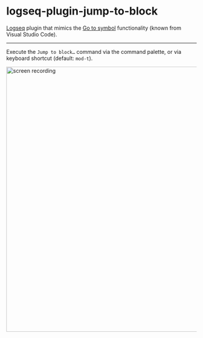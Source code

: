 # logseq-plugin-jump-to-block

[Logseq](https://logseq.com/) plugin that mimics the [Go to symbol](https://code.visualstudio.com/docs/editor/editingevolved#_go-to-symbol) functionality (known from Visual Studio Code).

---

Execute the `Jump to block…` command via the command palette, or via keyboard shortcut (default: `mod-t`).

<img src="./screenrecording.gif" alt="screen recording" width="700" />
